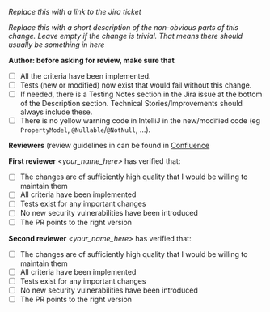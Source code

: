 *Replace this with a link to the Jira ticket*

*Replace this with a short description of the non-obvious parts of this change. Leave empty if the change is trivial. 
That means there should usually be something in here*

**Author: before asking for review, make sure that**
- [ ] All the criteria have been implemented.
- [ ] Tests (new or modified) now exist that would fail without this change.
- [ ] If needed, there is a Testing Notes section in the Jira issue at the bottom of the Description section. Technical Stories/Improvements should always include these.
- [ ] There is no yellow warning code in IntelliJ in the new/modified code (eg `PropertyModel`, `@Nullable`/`@NotNull`, ...).

**Reviewers** (review guidelines in  can be found in [Confluence](https://unimarket.atlassian.net/wiki/spaces/DEV/pages/307429377/Code+Reviews)

**First reviewer** *<your_name_here>* has verified that:
- [ ] The changes are of sufficiently high quality that I would be willing to maintain them
- [ ] All criteria have been implemented
- [ ] Tests exist for any important changes
- [ ] No new security vulnerabilities have been introduced
- [ ] The PR points to the right version

**Second reviewer** *<your_name_here>* has verified that: 
- [ ] The changes are of sufficiently high quality that I would be willing to maintain them
- [ ] All criteria have been implemented
- [ ] Tests exist for any important changes
- [ ] No new security vulnerabilities have been introduced
- [ ] The PR points to the right version

